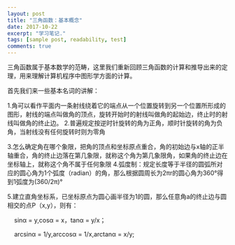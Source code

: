 ```yaml
---
layout: post
title: "三角函数：基本概念"
date: 2017-10-22
excerpt: "学习笔记."
tags: [sample post, readability, test]
comments: true
---
```

三角函数属于基本数学的范畴，这里我们重新回顾三角函数的计算和推导出来的定理，用来理解计算机程序中图形学方面的计算。

首先我们来一些基本名词的讲解：

1.角可以看作平面内一条射线绕着它的端点从一个位置旋转到另一个位置所形成的图形，射线的端点叫做角的顶点，旋转开始时的射线叫做角的起始边，终止时的射线叫做角的终止边。
2.普遍规定按逆时针旋转的角为正角，顺时针旋转的角为负角，当射线没有任何旋转时则为零角

3.怎么确定角在哪个象限，把角的顶点和坐标原点重合，角的初始边与x轴的正半轴重合，角的终止边落在第几象限，就称这个角为第几象限角，如果角的终止边在坐标轴上，就称这个角不属于任何象限
4.弧度制：规定长度等于半径的圆弧所对应的圆心角为1个弧度（radian）的角，那么根据圆周长为2πr的圆心角为360°得到1弧度为(360/2π)°

5.建立直角坐标系，已坐标原点为圆心画半径为1的圆，那么任意角a的终止边与圆相交的点P（x,y），则有：

    sinα = y,cosα = x，tanα = y/x；

    arcsinα = 1/y,arccosα = 1/x,arctanα = x/y;


